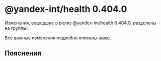 # @yandex-int/health 0.404.0

<!-- ЧЕЛОВЕЧЕСКОЕ ВСТУПЛЕНИЕ -->

Изменения, вошедшие в релиз @yandex-int/health 0.404.0, разделены на группы:

Все важные изменения подробно описаны [ниже](#Пояснения).

## Пояснения

